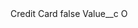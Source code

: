 <?xml version="1.0" encoding="UTF-8"?>
<CustomMetadata xmlns="http://soap.sforce.com/2006/04/metadata" xmlns:xsi="http://www.w3.org/2001/XMLSchema-instance" xmlns:xsd="http://www.w3.org/2001/XMLSchema">
    <label>Credit Card</label>
    <protected>false</protected>
    <values>
        <field>Value__c</field>
        <value xsi:type="xsd:string">O</value>
    </values>
</CustomMetadata>
